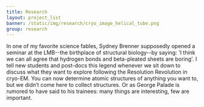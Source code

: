 ```yaml
---
title: Research
layout: project_list
banner: /static/img/research/cryo_image_helical_tube.png
group: research
---
```


In one of my favorite science fables, Sydney Brenner supposedly opened a seminar at the LMB--the birthplace of structural biology--by saying: 'I think we can all agree that hydrogen bonds and beta-pleated sheets are boring'. I tell new students and post-docs this legend whenever we sit down to discuss what they want to explore following the Resolution Revolution in cryo-EM. You can now determine atomic structures of anything you want to, but we didn’t come here to collect structures. Or as George Palade is rumored to have said to his trainees: many things are interesting, few are important.
